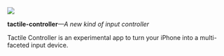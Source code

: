 <img src="https://github.com/cyanzhong/sf-symbols-online/raw/master/glyphs/hand.draw.png" />

**tactile-controller**_—A new kind of input controller_

Tactile Controller is an experimental app to turn your iPhone into a multi-faceted input device.
